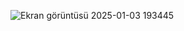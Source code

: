 ![Ekran görüntüsü 2025-01-03 193445](https://github.com/user-attachments/assets/9a372df5-97c3-43da-97b8-bd7bbd387c20)
